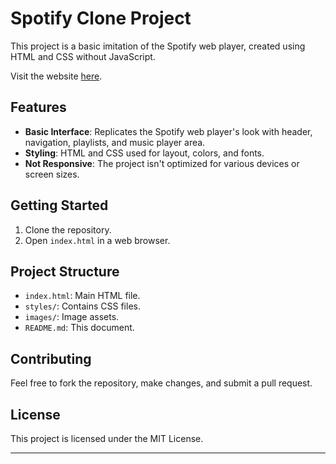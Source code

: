 
# Spotify Clone Project

This project is a basic imitation of the Spotify web player, created using HTML and CSS without JavaScript.

Visit the website [here](https://srikanthmallam.github.io/Spotify-clone/).

## Features

- **Basic Interface**: Replicates the Spotify web player's look with header, navigation, playlists, and music player area.
- **Styling**: HTML and CSS used for layout, colors, and fonts.
- **Not Responsive**: The project isn't optimized for various devices or screen sizes.

## Getting Started

1. Clone the repository.
2. Open `index.html` in a web browser.

## Project Structure

- `index.html`: Main HTML file.
- `styles/`: Contains CSS files.
- `images/`: Image assets.
- `README.md`: This document.

## Contributing

Feel free to fork the repository, make changes, and submit a pull request.

## License

This project is licensed under the MIT License.

---


